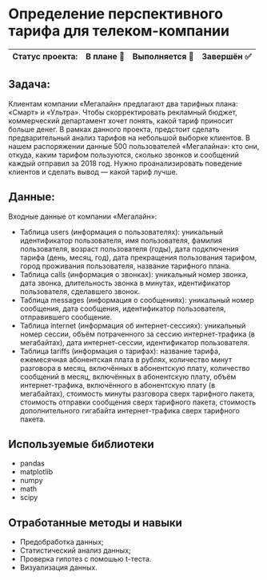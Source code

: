 # Определение перспективного тарифа для телеком-компании

Статус проекта: | В плане :black_square_button: | Выполняется :black_square_button: | Завершён :white_check_mark: | 
:------------ | :-------------| :-------------| :-------------

## Задача:

Клиентам компании «Мегалайн» предлагают два тарифных плана: «Смарт» и «Ультра». Чтобы скорректировать рекламный бюджет, коммерческий департамент хочет понять, какой тариф приносит больше денег. В рамках данного проекта, предстоит сделать предварительный анализ тарифов на небольшой выборке клиентов. В нашем распоряжении данные 500 пользователей «Мегалайна»: кто они, откуда, каким тарифом пользуются, сколько звонков и сообщений каждый отправил за 2018 год. Нужно проанализировать поведение клиентов и сделать вывод — какой тариф лучше.

## Данные:
Входные данные от компании «Мегалайн»:

- Таблица users (информация о пользователях): уникальный идентификатор пользователя, имя пользователя, фамилия пользователя, возраст пользователя (годы), дата подключения тарифа (день, месяц, год), дата прекращения пользования тарифом, город проживания пользователя, название тарифного плана.
- Таблица calls (информация о звонках): уникальный номер звонка, дата звонка, длительность звонка в минутах, идентификатор пользователя, сделавшего звонок.
- Таблица messages (информация о сообщениях): уникальный номер сообщения, дата сообщения, идентификатор пользователя, отправившего сообщение.
- Таблица internet (информация об интернет-сессиях): уникальный номер сессии, объём потраченного за сессию интернет-трафика (в мегабайтах), дата интернет-сессии, идентификатор пользователя.
- Таблица tariffs (информация о тарифах): название тарифа, ежемесячная абонентская плата в рублях, количество минут разговора в месяц, включённых в абонентскую плату,  количество сообщений в месяц, включённых в абонентскую плату, объём интернет-трафика, включённого в абонентскую плату (в мегабайтах), стоимость минуты разговора сверх тарифного пакета, стоимость отправки сообщения сверх тарифного пакета, стоимость дополнительного гигабайта интернет-трафика сверх тарифного пакета.

## Используемые библиотеки
- pandas
- matplotlib
- numpy
- math
- scipy

## Отработанные методы и навыки
- Предобработка данных;
- Статистический анализ данных;
- Проверка гипотез с помошью t-теста. 
- Визуализация данных.
